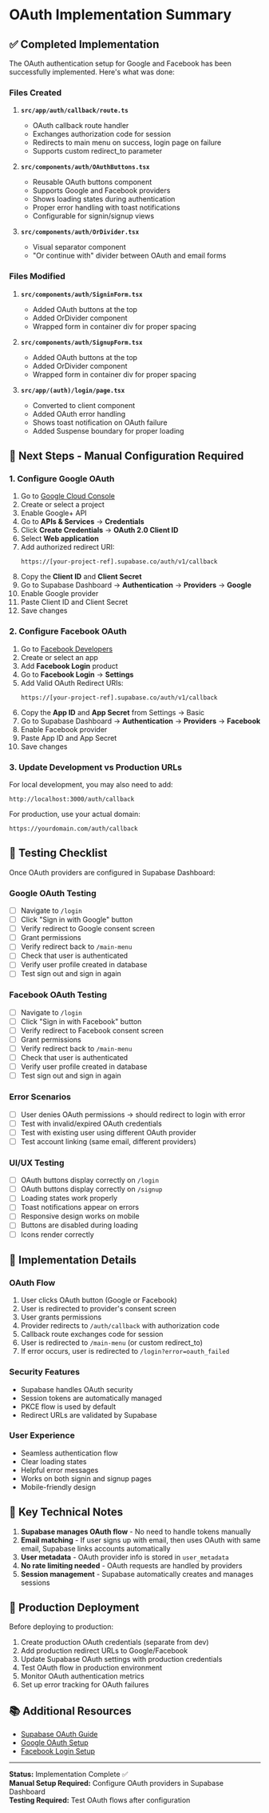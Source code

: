 # OAuth Implementation Summary

## ✅ Completed Implementation

The OAuth authentication setup for Google and Facebook has been successfully implemented. Here's what was done:

### Files Created

1. **`src/app/auth/callback/route.ts`**
   - OAuth callback route handler
   - Exchanges authorization code for session
   - Redirects to main menu on success, login page on failure
   - Supports custom redirect_to parameter

2. **`src/components/auth/OAuthButtons.tsx`**
   - Reusable OAuth buttons component
   - Supports Google and Facebook providers
   - Shows loading states during authentication
   - Proper error handling with toast notifications
   - Configurable for signin/signup views

3. **`src/components/auth/OrDivider.tsx`**
   - Visual separator component
   - "Or continue with" divider between OAuth and email forms

### Files Modified

1. **`src/components/auth/SigninForm.tsx`**
   - Added OAuth buttons at the top
   - Added OrDivider component
   - Wrapped form in container div for proper spacing

2. **`src/components/auth/SignupForm.tsx`**
   - Added OAuth buttons at the top
   - Added OrDivider component
   - Wrapped form in container div for proper spacing

3. **`src/app/(auth)/login/page.tsx`**
   - Converted to client component
   - Added OAuth error handling
   - Shows toast notification on OAuth failure
   - Added Suspense boundary for proper loading

## 🔧 Next Steps - Manual Configuration Required

### 1. Configure Google OAuth

1. Go to [Google Cloud Console](https://console.cloud.google.com)
2. Create or select a project
3. Enable Google+ API
4. Go to **APIs & Services** → **Credentials**
5. Click **Create Credentials** → **OAuth 2.0 Client ID**
6. Select **Web application**
7. Add authorized redirect URI:
   ```
   https://[your-project-ref].supabase.co/auth/v1/callback
   ```
8. Copy the **Client ID** and **Client Secret**
9. Go to Supabase Dashboard → **Authentication** → **Providers** → **Google**
10. Enable Google provider
11. Paste Client ID and Client Secret
12. Save changes

### 2. Configure Facebook OAuth

1. Go to [Facebook Developers](https://developers.facebook.com)
2. Create or select an app
3. Add **Facebook Login** product
4. Go to **Facebook Login** → **Settings**
5. Add Valid OAuth Redirect URIs:
   ```
   https://[your-project-ref].supabase.co/auth/v1/callback
   ```
6. Copy the **App ID** and **App Secret** from Settings → Basic
7. Go to Supabase Dashboard → **Authentication** → **Providers** → **Facebook**
8. Enable Facebook provider
9. Paste App ID and App Secret
10. Save changes

### 3. Update Development vs Production URLs

For local development, you may also need to add:
```
http://localhost:3000/auth/callback
```

For production, use your actual domain:
```
https://yourdomain.com/auth/callback
```

## 🧪 Testing Checklist

Once OAuth providers are configured in Supabase Dashboard:

### Google OAuth Testing
- [ ] Navigate to `/login`
- [ ] Click "Sign in with Google" button
- [ ] Verify redirect to Google consent screen
- [ ] Grant permissions
- [ ] Verify redirect back to `/main-menu`
- [ ] Check that user is authenticated
- [ ] Verify user profile created in database
- [ ] Test sign out and sign in again

### Facebook OAuth Testing
- [ ] Navigate to `/login`
- [ ] Click "Sign in with Facebook" button
- [ ] Verify redirect to Facebook consent screen
- [ ] Grant permissions
- [ ] Verify redirect back to `/main-menu`
- [ ] Check that user is authenticated
- [ ] Verify user profile created in database
- [ ] Test sign out and sign in again

### Error Scenarios
- [ ] User denies OAuth permissions → should redirect to login with error
- [ ] Test with invalid/expired OAuth credentials
- [ ] Test with existing user using different OAuth provider
- [ ] Test account linking (same email, different providers)

### UI/UX Testing
- [ ] OAuth buttons display correctly on `/login`
- [ ] OAuth buttons display correctly on `/signup`
- [ ] Loading states work properly
- [ ] Toast notifications appear on errors
- [ ] Responsive design works on mobile
- [ ] Buttons are disabled during loading
- [ ] Icons render correctly

## 📝 Implementation Details

### OAuth Flow
1. User clicks OAuth button (Google or Facebook)
2. User is redirected to provider's consent screen
3. User grants permissions
4. Provider redirects to `/auth/callback` with authorization code
5. Callback route exchanges code for session
6. User is redirected to `/main-menu` (or custom redirect_to)
7. If error occurs, user is redirected to `/login?error=oauth_failed`

### Security Features
- Supabase handles OAuth security
- Session tokens are automatically managed
- PKCE flow is used by default
- Redirect URLs are validated by Supabase

### User Experience
- Seamless authentication flow
- Clear loading states
- Helpful error messages
- Works on both signin and signup pages
- Mobile-friendly design

## 🔑 Key Technical Notes

1. **Supabase manages OAuth flow** - No need to handle tokens manually
2. **Email matching** - If user signs up with email, then uses OAuth with same email, Supabase links accounts automatically
3. **User metadata** - OAuth provider info is stored in `user_metadata`
4. **No rate limiting needed** - OAuth requests are handled by providers
5. **Session management** - Supabase automatically creates and manages sessions

## 🚀 Production Deployment

Before deploying to production:

1. Create production OAuth credentials (separate from dev)
2. Add production redirect URLs to Google/Facebook
3. Update Supabase OAuth settings with production credentials
4. Test OAuth flow in production environment
5. Monitor OAuth authentication metrics
6. Set up error tracking for OAuth failures

## 📚 Additional Resources

- [Supabase OAuth Guide](https://supabase.com/docs/guides/auth/social-login)
- [Google OAuth Setup](https://developers.google.com/identity/protocols/oauth2)
- [Facebook Login Setup](https://developers.facebook.com/docs/facebook-login)

---

**Status:** Implementation Complete ✅  
**Manual Setup Required:** Configure OAuth providers in Supabase Dashboard  
**Testing Required:** Test OAuth flows after configuration

